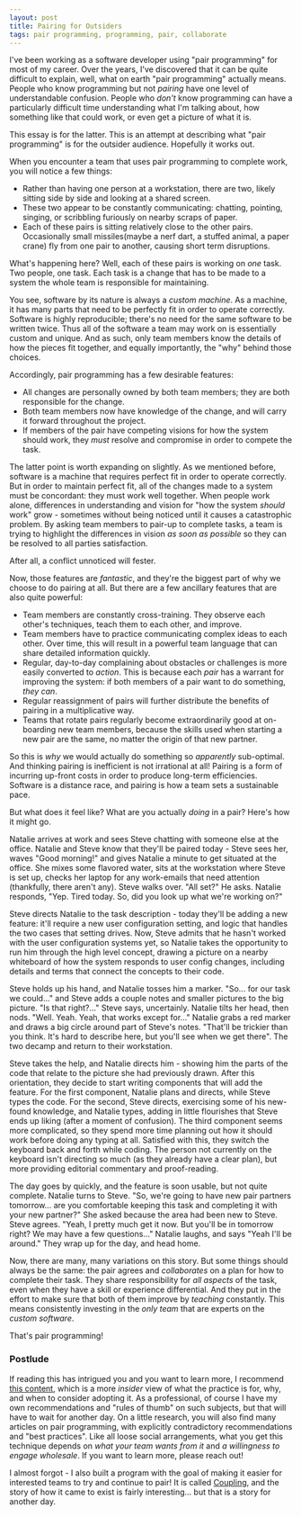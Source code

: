 ```yaml
---
layout: post
title: Pairing for Outsiders
tags: pair programming, programming, pair, collaborate
---
```


I've been working as a software developer using "pair programming" for most of my career. Over the years, I've discovered that it can be quite difficult to explain, well, what on earth "pair programming" actually means. People who know programming but not *pairing* have one level of understandable confusion. People who *don't* know programming can have a particularly difficult time understanding what I'm talking about, how something like that could work, or even get a picture of what it is.

This essay is for the latter. This is an attempt at describing what "pair programming" is for the outsider audience. Hopefully it works out.

When you encounter a team that uses pair programming to complete work, you will notice a few things:

- Rather than having one person at a workstation, there are two, likely sitting side by side and looking at a shared screen.
- These two appear to be constantly communicating: chatting, pointing, singing, or scribbling furiously on nearby scraps of paper.
- Each of these pairs is sitting relatively close to the other pairs. Occasionally small missiles(maybe a nerf dart, a stuffed animal, a paper crane) fly from one pair to another, causing short term disruptions.

What's happening here? Well, each of these pairs is working on *one* task. Two people, one task. Each task is a change that has to be made to a system the whole team is responsible for maintaining.

You see, software by its nature is always a *custom machine*. As a machine, it has many parts that need to be perfectly fit in order to operate correctly. Software is highly reproducible; there's no need for the same software to be written twice. Thus all of the software a team may work on is essentially custom and unique. And as such, only team members know the details of how the pieces fit together, and equally importantly, the "why" behind those choices.

Accordingly, pair programming has a few desirable features:

- All changes are personally owned by both team members; they are both responsible for the change.
- Both team members now have knowledge of the change, and will carry it forward throughout the project.
- If members of the pair have competing visions for how the system should work, they *must* resolve and compromise in order to compete the task.

The latter point is worth expanding on slightly. As we mentioned before, software is a machine that requires perfect fit in order to operate correctly. But in order to maintain perfect fit, all of the changes made to a system must be concordant: they must work well together. When people work alone, differences in understanding and vision for "how the system *should* work" grow - sometimes without being noticed until it causes a catastrophic problem. By asking team members to pair-up to complete tasks, a team is trying to highlight the differences in vision *as soon as possible* so they can be resolved to all parties satisfaction.

After all, a conflict unnoticed will fester.

Now, those features are *fantastic*, and they're the biggest part of why we choose to do pairing at all. But there are a few ancillary features that are also quite powerful:

- Team members are constantly cross-training. They observe each other's techniques, teach them to each other, and improve.
- Team members have to practice communicating complex ideas to each other. Over time, this will result in a powerful team language that can share detailed information quickly.
- Regular, day-to-day complaining about obstacles or challenges is more easily converted to *action*. This is because each *pair* has a warrant for improving the system: if both members of a pair want to do something, *they can*.
- Regular reassignment of pairs will further distribute the benefits of pairing in a multiplicative way.
- Teams that rotate pairs regularly become extraordinarily good at on-boarding new team members, because the skills used when starting a new pair are the same, no matter the origin of that new partner.

So this is *why* we would actually do something so *apparently* sub-optimal. And thinking pairing is inefficient is not irrational at all! Pairing is a form of incurring up-front costs in order to produce long-term efficiencies. Software is a distance race, and pairing is how a team sets a sustainable pace.

But what does it feel like? What are you actually *doing* in a pair? Here's how it might go.

Natalie arrives at work and sees Steve chatting with someone else at the office. Natalie and Steve know that they'll be paired today - Steve sees her, waves "Good morning!" and gives Natalie a minute to get situated at the office. She mixes some flavored water, sits at the workstation where Steve is set up, checks her laptop for any work-emails that need attention (thankfully, there aren't any). Steve walks over.
"All set?" He asks. Natalie responds, "Yep. Tired today. So, did you look up what we're working on?"

Steve directs Natalie to the task description - today they'll be adding a new feature: it'll require a new user configuration setting, and logic that handles the two cases that setting drives. Now, Steve admits that he hasn't worked with the user configuration systems yet, so Natalie takes the opportunity to run him through the high level concept, drawing a picture on a nearby whiteboard of how the system responds to user config changes, including details and terms that connect the concepts to their code.

Steve holds up his hand, and Natalie tosses him a marker. "So... for our task we could..." and Steve adds a couple notes and smaller pictures to the big picture. "Is that right?..." Steve says, uncertainly. Natalie tilts her head, then nods. "Well. Yeah. Yeah, that works except for..." Natalie grabs a red marker and draws a big circle around part of Steve's notes. "That'll be trickier than you think. It's hard to describe here, but you'll see when we get there". The two decamp and return to their workstation.

Steve takes the help, and Natalie directs him - showing him the parts of the code that relate to the picture she had previously drawn. After this orientation, they decide to start writing components that will add the feature. For the first component, Natalie plans and directs, while Steve types the code. For the second, Steve directs, exercising some of his new-found knowledge, and Natalie types, adding in little flourishes that Steve ends up liking (after a moment of confusion). The third component seems more complicated, so they spend more time planning out how it should work before doing any typing at all. Satisfied with this, they switch the keyboard back and forth while coding. The person not currently on the keyboard isn't directing so much (as they already have a clear plan), but more providing editorial commentary and proof-reading.

The day goes by quickly, and the feature is soon usable, but not quite complete. Natalie turns to Steve. "So, we're going to have new pair partners tomorrow... are you comfortable keeping this task and completing it with your new partner?" She asked because the area had been new to Steve. Steve agrees. "Yeah, I pretty much get it now. But you'll be in tomorrow right? We may have a few questions..." Natalie laughs, and says "Yeah I'll be around."  They wrap up for the day, and head home.

Now, there are many, many variations on this story. But some things should always be the same: the pair agrees and *collaborates* on a plan for how to complete their task. They share responsibility for *all aspects* of the task, even when they have a skill or experience differential. And they put in the effort to make sure that both of them improve by *teaching* constantly. This means consistently investing in the *only team* that are experts on the *custom software*.

That's pair programming!

### Postlude

If reading this has intrigued you and you want to learn more, I recommend [this content](https://martinfowler.com/articles/on-pair-programming.html), which is a more *insider* view of what the practice is for, why, and when to consider adopting it. As a professional, of course I have my own recommendations and "rules of thumb" on such subjects, but that will have to wait for another day. On a little research, you will also find many articles on pair programming, with explicitly contradictory recommendations and "best practices". Like all loose social arrangements, what you get this technique  depends on *what your team wants from it* and *a willingness to engage wholesale*. If you want to learn more, please reach out!

I almost forgot - I also built a program with the goal of making it easier for interested teams to try and continue to pair! It is called [Coupling](https://coupling.zegreatrob.com), and the story of how it came to exist is fairly interesting... but that is a story for another day.